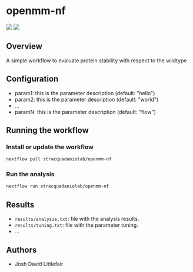 # openmm-nf

![](https://img.shields.io/badge/current_version-0.1.39-blue)
![](https://github.com/stracquadaniolab/openmm-nf/workflows/build/badge.svg)
## Overview
A simple workflow to evaluate protein stability with respect to the wildtype

## Configuration

- param1: this is the parameter description (default: "hello")
- param2: this is the parameter description (default: "world")
- ...
- paramN: this is the parameter description (default: "flow")

## Running the workflow

### Install or update the workflow

```bash
nextflow pull stracquadaniolab/openmm-nf
```

### Run the analysis

```bash
nextflow run stracquadaniolab/openmm-nf
```

## Results

- `results/analysis.txt`: file with the analysis results.
- `results/tuning.txt`: file with the parameter tuning.
- ...

## Authors

- Josh David Littlefair
